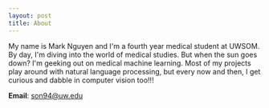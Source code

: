 ```yaml
---
layout: post
title: About
---
```


My name is Mark Nguyen and I'm a fourth year medical student at UWSOM. By day, I'm diving into the world of medical studies. But when the sun goes down? I'm geeking out on medical machine learning. Most of my projects play around with natural language processing, but every now and then, I get curious and dabble in computer vision too!!!

**Email**: son94@uw.edu
